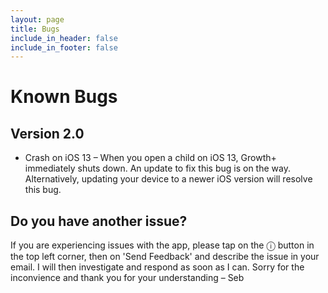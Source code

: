 ```yaml
---
layout: page
title: Bugs
include_in_header: false
include_in_footer: false
---
```


# Known Bugs

## Version 2.0

* Crash on iOS 13 – When you open a child on iOS 13, Growth+ immediately shuts down. An update to fix this bug is on the way. Alternatively, updating your device to a newer iOS version will resolve this bug.

## Do you have another issue?

If you are experiencing issues with the app, please tap on the ⓘ button in the top left corner, then on 'Send Feedback' and describe the issue in your email. I will then investigate and respond as soon as I can. Sorry for the inconvience and thank you for your understanding – Seb
